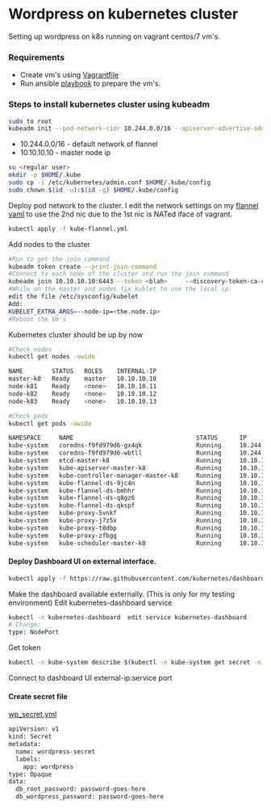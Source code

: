 # Wordpress on kubernetes cluster 

Setting up wordpress on k8s  running on vagrant centos/7 vm's. 
### Requirements
 - Create vm's using [Vagrantfile]
 - Run ansible [playbook] to prepare the vm's.

### Steps to install kubernetes cluster using kubeadm
```sh
sudo to root
kubeadm init --pod-network-cidr 10.244.0.0/16 --apiserver-advertise-address 10.10.10.10
```
 - 10.244.0.0/16 - default network of flannel 
 - 10.10.10.10 - master node ip

```sh
su <regular user>
mkdir -p $HOME/.kube
sudo cp -i /etc/kubernetes/admin.conf $HOME/.kube/config
sudo chown $(id -u):$(id -g) $HOME/.kube/config
```
 Deploy pod network to the cluster. I edit the network settings on my [flannel yaml]  to use the 2nd nic due to the 1st nic is NATed iface of vagrant. 
 ```sh
 kubectl apply -f kube-flannel.yml 
 ```
 
 Add nodes to the cluster
 ```sh
 #Run to get the join command
 kubeadm token create --print-join-command 
 #Connect to each node of the cluster and run the join command
 kubeadm join 10.10.10.10:6443 --token <blah>     --discovery-token-ca-cert-hash <blah>
 #While on the master and nodes fix kublet to use the local ip.
 edit the file /etc/sysconfig/kubelet
 Add:
 KUBELET_EXTRA_ARGS=--node-ip=<the.node.ip> 
 #Reboot the Vm's
 ```
 Kubernetes cluster should be up by now
 ```sh
 #Check nodes
 kubectl get nodes -owide
 
 NAME        STATUS   ROLES    INTERNAL-IP   
master-k8   Ready    master   10.10.10.10   
node-k81    Ready    <none>   10.10.10.11   
node-k82    Ready    <none>   10.10.10.12   
node-k83    Ready    <none>   10.10.10.13  

#Check pods
kubectl get pods -owide

NAMESPACE     NAME                                  STATUS      IP            NODE        
kube-system   coredns-f9fd979d6-gx4qk               Running     10.244.0.5    master-k8   
kube-system   coredns-f9fd979d6-wbtll               Running     10.244.0.4    master-k8   
kube-system   etcd-master-k8                        Running     10.10.10.10   master-k8   
kube-system   kube-apiserver-master-k8              Running     10.10.10.10   master-k8   
kube-system   kube-controller-manager-master-k8     Running     10.10.10.10   master-k8   
kube-system   kube-flannel-ds-9jc4n                 Running     10.10.10.13   node-k83    
kube-system   kube-flannel-ds-bmhhr                 Running     10.10.10.10   master-k8   
kube-system   kube-flannel-ds-q8gz6                 Running     10.10.10.12   node-k82    
kube-system   kube-flannel-ds-qkspf                 Running     10.10.10.11   node-k81    
kube-system   kube-proxy-5vnkf                      Running     10.10.10.12   node-k82    
kube-system   kube-proxy-j7z5x                      Running     10.10.10.13   node-k83    
kube-system   kube-proxy-t8dbp                      Running     10.10.10.10   master-k8   
kube-system   kube-proxy-zfbgg                      Running     10.10.10.11   node-k81    
kube-system   kube-scheduler-master-k8              Running     10.10.10.10   master-k8 
```

#### Deploy Dashboard UI on external interface.
```sh
kubectl apply -f https://raw.githubusercontent.com/kubernetes/dashboard/v2.0.0/aio/deploy/recommended.yaml
```
Make the dashboard available externally. (This is only for my testing environment)
Edit kubernetes-dashboard service
```sh
kubectl -n kubernetes-dashboard  edit service kubernetes-dashboard
# Change:
type: NodePort   
```
Get token
```sh
kubectl -n kube-system describe $(kubectl -n kube-system get secret -n kube-system -o name | grep namespace) | grep token:
```
Connect to dashboard UI
external-ip:service port

#### Create secret file
[wp_secret.yml]
```sh
apiVersion: v1
kind: Secret
metadata:
  name: wordpress-secret
  labels:
    app: wordpress
type: Opaque
data:
  db_root_password: password-goes-here
  db_wordpress_password: password-goes-here
```

[Vagrantfile]: <https://github.com/tixsalvador/vagrant_docker/blob/master/Vagrantfile.k8>
[playbook]: <https://github.com/tixsalvador/ansible_vagrant>
[flannel yaml]: <https://github.com/tixsalvador/ansible_vagrant/blob/master/files/kube-flannel.yml>
[wp_secret.yml]: <https://github.com/tixsalvador/kubernetes-wordpress/edit/main/Reaadme.md>
